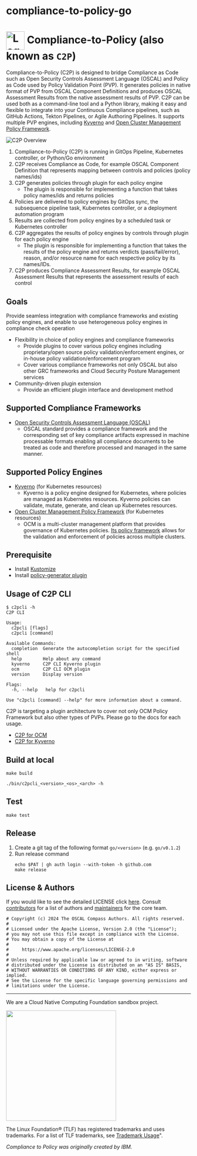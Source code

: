 # compliance-to-policy-go


# <img alt="Logo" width="50px" src="https://raw.githubusercontent.com/oscal-compass/compliance-to-policy/main/assets/compliance-to-policy-800x800.PNG" style="vertical-align: middle;" /> Compliance-to-Policy (also known as `C2P`)

Compliance-to-Policy (C2P) is designed to bridge Compliance as Code such as Open Security Controls Assessment Language (OSCAL) and Policy as Code used by Policy Validation Point (PVP).
It generates policies in native format of PVP from OSCAL Component Definitions and produces OSCAL Assessment Results from the native assessment results of PVP. C2P can be used both as a command-line tool and a Python library, making it easy and flexible to integrate into your Continuous Compliance pipelines, such as GitHub Actions, Tekton Pipelines, or Agile Authoring Pipelines. It supports multiple PVP engines, including [Kyverno](https://kyverno.io/) and [Open Cluster Management Policy Framework](https://open-cluster-management.io/).

![C2P Overview](/assets/architecture.png)

1. Compliance-to-Policy (C2P) is running in GitOps Pipeline, Kubernetes controller, or Python/Go environment
2. C2P receives Compliance as Code, for example OSCAL Component Definition that represents mapping between controls and policies (policy names/ids)
3. C2P generates policies through plugin for each policy engine
    - The plugin is responsible for implementing a function that takes policy names/ids and returns policies
4. Policies are delivered to policy engines by GitOps sync, the subsequence pipeline task, Kubernetes controller, or a deployment automation program 
5. Results are collected from policy engines by a scheduled task or Kubernetes controller
6. C2P aggregates the results of policy engines by controls through plugin for each policy engine
    - The plugin is responsible for implementing a function that takes the results of the policy engine and returns verdicts (pass/fail/error), reason, and/or resource name for each respective policy by its names/IDs.
7. C2P produces Compliance Assessment Results, for example OSCAL Assessment Results that represents the assessment results of each control

## Goals
Provide seamless integration with compliance frameworks and existing policy engines, and enable to use heterogeneous policy engines in compliance check operation
- Flexibility in choice of policy engines and compliance frameworks
    - Provide plugins to cover various policy engines including proprietary/open source policy validation/enforcement engines, or in-house policy validation/enforcement program
    - Cover various compliance frameworks not only OSCAL but also other GRC frameworks and Cloud Security Posture Management services
- Community-driven plugin extension
    - Provide an efficient plugin interface and development method

## Supported Compliance Frameworks
- [Open Security Controls Assessment Language (OSCAL)](https://pages.nist.gov/OSCAL/documentation/)
    - OSCAL standard provides a compliance framework and the corresponding set of key compliance artifacts expressed in machine processable formats enabling all compliance documents to be treated as code and therefore processed and managed in the same manner.

## Supported Policy Engines
- [Kyverno](https://kyverno.io/) (for Kubernetes resources)
    - Kyverno is a policy engine designed for Kubernetes, where policies are managed as Kubernetes resources. Kyverno policies can validate, mutate, generate, and clean up Kubernetes resources.
- [Open Cluster Management Policy Framework](https://open-cluster-management.io/) (for Kubernetes resources)
    - OCM is a multi-cluster management platform that provides governance of Kubernetes policies. [Its policy framework](https://open-cluster-management.io/concepts/policy/) allows for the validation and enforcement of policies across multiple clusters.

## Prerequisite
- Install [Kustomize](https://kubectl.docs.kubernetes.io/installation/kustomize/binaries/)
- Install [policy-generator plugin](https://github.com/open-cluster-management-io/policy-generator-plugin?tab=readme-ov-file)

## Usage of C2P CLI
```
$ c2pcli -h        
C2P CLI

Usage:
  c2pcli [flags]
  c2pcli [command]

Available Commands:
  completion  Generate the autocompletion script for the specified shell
  help        Help about any command
  kyverno     C2P CLI Kyverno plugin
  ocm         C2P CLI OCM plugin
  version     Display version

Flags:
  -h, --help   help for c2pcli

Use "c2pcli [command] --help" for more information about a command.
```

C2P is targeting a plugin architecture to cover not only OCM Policy Framework but also other types of PVPs. 
Please go to the docs for each usage.
- [C2P for OCM](/docs/ocm/README.md) 
- [C2P for Kyverno](/docs/kyverno/README.md) 

## Build at local
```
make build
```
```
./bin/c2pcli_<version>_<os>_<arch> -h
```

## Test
```
make test
```

## Release
1. Create a git tag of the following format `go/<version>` (e.g. `go/v0.1.2`)
1. Run release command
    ```
    echo $PAT | gh auth login --with-token -h github.com
    make release 
    ```

## License & Authors

If you would like to see the detailed LICENSE click [here](LICENSE).
Consult [contributors](https://github.com/oscal-compass/compliance-to-policy/graphs/contributors) for a list of authors and [maintainers](MAINTAINERS.md) for the core team.

```text
# Copyright (c) 2024 The OSCAL Compass Authors. All rights reserved.
#
# Licensed under the Apache License, Version 2.0 (the "License");
# you may not use this file except in compliance with the License.
# You may obtain a copy of the License at
#
#     https://www.apache.org/licenses/LICENSE-2.0
#
# Unless required by applicable law or agreed to in writing, software
# distributed under the License is distributed on an "AS IS" BASIS,
# WITHOUT WARRANTIES OR CONDITIONS OF ANY KIND, either express or implied.
# See the License for the specific language governing permissions and
# limitations under the License.

```
______________________________________________________________________

We are a Cloud Native Computing Foundation sandbox project.

<picture>
  <source media="(prefers-color-scheme: dark)" srcset="https://www.cncf.io/wp-content/uploads/2022/07/cncf-white-logo.svg">
  <img src="https://www.cncf.io/wp-content/uploads/2022/07/cncf-color-bg.svg" width=300 />
</picture>

The Linux Foundation® (TLF) has registered trademarks and uses trademarks. For a list of TLF trademarks, see [Trademark Usage](https://www.linuxfoundation.org/legal/trademark-usage)".

*Compliance to Policy was originally created by IBM.*